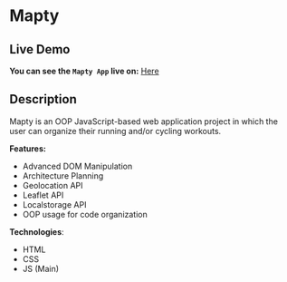 # Mapty

## Live Demo
**You can see the `Mapty App` live on:** [Here](https://natikozel.github.io/Mapty/)

## Description
Mapty is an OOP JavaScript-based web application project in which the user can organize their running and/or cycling workouts.

**Features:**
- Advanced DOM Manipulation
- Architecture Planning
- Geolocation API
- Leaflet API
- Localstorage API
- OOP usage for code organization


**Technologies**:
- HTML
- CSS
- JS (Main)
